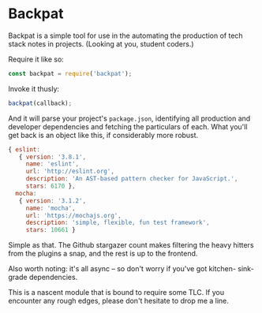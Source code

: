 # Backpat

Backpat is a simple tool for use in the automating the production of tech
stack notes in projects. (Looking at you, student coders.)

Require it like so:

```javascript
const backpat = require('backpat');
```

Invoke it thusly:

```javascript
backpat(callback);
```

And it will parse your project's ```package.json```, identifying all production
and developer dependencies and fetching the particulars of each. What you'll
get back is an object like this, if considerably more robust.

```javascript
{ eslint:
   { version: '3.8.1',
     name: 'eslint',
     url: 'http://eslint.org',
     description: 'An AST-based pattern checker for JavaScript.',
     stars: 6170 },
  mocha:
   { version: '3.1.2',
     name: 'mocha',
     url: 'https://mochajs.org',
     description: 'simple, flexible, fun test framework',
     stars: 10661 }
```

Simple as that. The Github stargazer count makes filtering the heavy hitters
from the plugins a snap, and the rest is up to the frontend.

Also worth noting: it's all async – so don't worry if you've got kitchen-
sink-grade dependencies.

This is a nascent module that is bound to require some TLC. If you encounter
any rough edges, please don't hesitate to drop me a line.